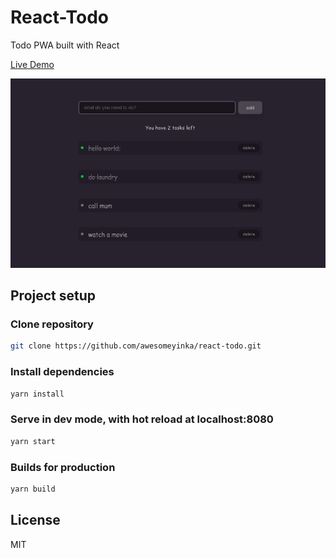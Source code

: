 # React-Todo

Todo PWA built with React

[Live Demo](https://awesome-react-todo.netlify.app)

![Screenshot](react-todo-screenshot.png)

## Project setup

### Clone repository

```sh
git clone https://github.com/awesomeyinka/react-todo.git
```

### Install dependencies

```sh
yarn install
```

### Serve in dev mode, with hot reload at localhost:8080

```sh
yarn start
```

### Builds for production

```sh
yarn build
```

## License

MIT
